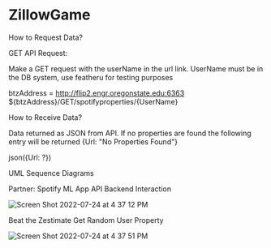 # ZillowGame

How to Request Data?

GET API Request:  

Make a GET request with the userName in the url link. UserName must be in the DB system, use featheru for testing purposes

btzAddress = http://flip2.engr.oregonstate.edu:6363
${btzAddress}/GET/spotifyproperties/{UserName}

How to Receive Data?

Data returned as JSON from API. If no properties are found the following entry will be returned {Url: "No Properties Found"}

json({Url: ?})

UML Sequence Diagrams

Partner: Spotify ML App API Backend Interaction

![Screen Shot 2022-07-24 at 4 37 12 PM](https://user-images.githubusercontent.com/71615880/180664941-9a7fb295-1893-4bc2-b613-27ecbd671a51.png)


Beat the Zestimate Get Random User Property

![Screen Shot 2022-07-24 at 4 37 51 PM](https://user-images.githubusercontent.com/71615880/180664969-afc28b2a-09ca-40d0-ae24-f082010babbe.png)


